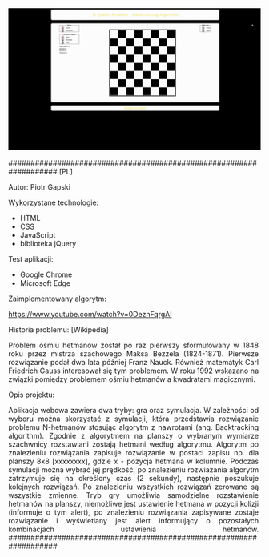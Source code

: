 <div style="text-align: center">
<img src="img/presentation.gif" alt="alt text" width="" height="whatever">
</div>
<div justify style="text-align: justify;  max-width: 500px;">

###################################################################
[PL]

Autor: Piotr Gapski

Wykorzystane technologie:
- HTML
- CSS
- JavaScript
- biblioteka jQuery

Test aplikacji:
- Google Chrome 
- Microsoft Edge 

Zaimplementowany algorytm:

https://www.youtube.com/watch?v=0DeznFqrgAI


Historia problemu: [Wikipedia]

Problem ośmiu hetmanów został po raz pierwszy sformułowany w 1848 roku przez mistrza szachowego Maksa Bezzela (1824-1871). Pierwsze rozwiązanie podał dwa lata później Franz Nauck. Również matematyk Carl Friedrich Gauss interesował się tym problemem. W roku 1992 wskazano na związki pomiędzy problemem ośmiu hetmanów a kwadratami magicznymi.

Opis projektu:

Aplikacja webowa zawiera dwa tryby: gra oraz symulacja. W zależności od wyboru
można skorzystać z symulacji, która przedstawia rozwiązanie problemu N-hetmanów 
stosując algorytm z nawrotami (ang. Backtracking algorithm). Zgodnie z algorytmem 
na planszy o wybranym wymiarze szachwnicy rozstawiani zostają hetmani według algorytmu. Algorytm po znalezieniu rozwiązania zapisuje rozwiązanie w postaci zapisu np. dla planszy 8x8 [xxxxxxxx], gdzie x - pozycja hetmana w kolumnie.
Podczas symulacji można wybrać jej prędkość, po znalezieniu rozwiazania algorytm zatrzymuje się na określony czas (2 sekundy), następnie poszukuje kolejnych rozwiązań. Po znalezieniu wszystkich rozwiązań zerowane są wszystkie zmienne.
Tryb gry umożliwia samodzielne rozstawienie hetmanów na planszy, niemożliwe jest ustawienie hetmana w pozycji kolizji (informuje o tym alert), po znalezieniu rozwiązania zapisywane zostaje rozwiązanie i wyświetlany jest alert informujący o pozostałych kombinacjach ustawienia hetmanów.
###################################################################
